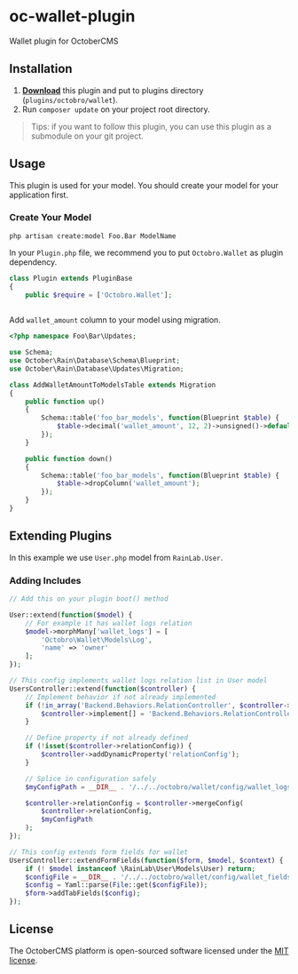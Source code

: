 # oc-wallet-plugin
Wallet plugin for OctoberCMS

## Installation

1. [**Download**](https://github.com/octobroid/oc-wallet-plugin/archive/master.zip) this plugin and put to plugins directory (`plugins/octobro/wallet`).
2. Run `composer update` on your project root directory.

> Tips: if you want to follow this plugin, you can use this plugin as a submodule on your git project.

## Usage

This plugin is used for your model. You should create your model for your application first.

### Create Your Model

```
php artisan create:model Foo.Bar ModelName
```

In your `Plugin.php` file, we recommend you to put `Octobro.Wallet` as plugin dependency.

```php
class Plugin extends PluginBase
{
	public $require = ['Octobro.Wallet'];
	
```

Add `wallet_amount` column to your model using migration.

```php
<?php namespace Foo\Bar\Updates;

use Schema;
use October\Rain\Database\Schema\Blueprint;
use October\Rain\Database\Updates\Migration;

class AddWalletAmountToModelsTable extends Migration
{
    public function up()
    {
        Schema::table('foo_bar_models', function(Blueprint $table) {
            $table->decimal('wallet_amount', 12, 2)->unsigned()->default(0);
        });
    }

    public function down()
    {
        Schema::table('foo_bar_models', function(Blueprint $table) {
            $table->dropColumn('wallet_amount');
        });
    }
}
```

## Extending Plugins

In this example we use `User.php` model from `RainLab.User`.

### Adding Includes

```php
// Add this on your plugin boot() method

User::extend(function($model) {
    // For example it has wallet logs relation
    $model->morphMany['wallet_logs'] = [
        'Octobro\Wallet\Models\Log',
        'name' => 'owner'
    ];
});

// This config implements wallet logs relation list in User model
UsersController::extend(function($controller) {
    // Implement behavior if not already implemented
    if (!in_array('Backend.Behaviors.RelationController', $controller->implement) && !in_array('Backend\Behaviors\RelationController', $controller->implement)) {
        $controller->implement[] = 'Backend.Behaviors.RelationController';
    }

    // Define property if not already defined
    if (!isset($controller->relationConfig)) {
        $controller->addDynamicProperty('relationConfig');
    }

    // Splice in configuration safely
    $myConfigPath = __DIR__ . '/../../octobro/wallet/config/wallet_logs_relation.yaml';

    $controller->relationConfig = $controller->mergeConfig(
        $controller->relationConfig,
        $myConfigPath
    );
});

// This config extends form fields for wallet
UsersController::extendFormFields(function($form, $model, $context) {
    if (! $model instanceof \RainLab\User\Models\User) return;
    $configFile = __DIR__ . '/../../octobro/wallet/config/wallet_fields.yaml';
    $config = Yaml::parse(File::get($configFile));
    $form->addTabFields($config);
});
```

## License

The OctoberCMS platform is open-sourced software licensed under the [MIT license](http://opensource.org/licenses/MIT).